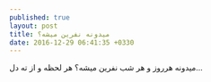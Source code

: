 ```yaml
---
published: true
layout: post
title: میدونه نفرین میشه؟
date: 2016-12-29 06:41:35 +0330
---
```


میدونه هرروز و هر شب نفرین میشه؟ هر لحظه و از ته دل...
